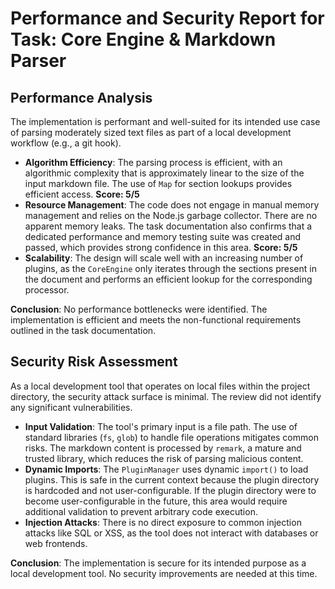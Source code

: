 # Performance and Security Report for Task: Core Engine & Markdown Parser

## Performance Analysis

The implementation is performant and well-suited for its intended use case of parsing moderately sized text files as part of a local development workflow (e.g., a git hook).

- **Algorithm Efficiency**: The parsing process is efficient, with an algorithmic complexity that is approximately linear to the size of the input markdown file. The use of `Map` for section lookups provides efficient access. **Score: 5/5**
- **Resource Management**: The code does not engage in manual memory management and relies on the Node.js garbage collector. There are no apparent memory leaks. The task documentation also confirms that a dedicated performance and memory testing suite was created and passed, which provides strong confidence in this area. **Score: 5/5**
- **Scalability**: The design will scale well with an increasing number of plugins, as the `CoreEngine` only iterates through the sections present in the document and performs an efficient lookup for the corresponding processor.

**Conclusion**: No performance bottlenecks were identified. The implementation is efficient and meets the non-functional requirements outlined in the task documentation.

## Security Risk Assessment

As a local development tool that operates on local files within the project directory, the security attack surface is minimal. The review did not identify any significant vulnerabilities.

- **Input Validation**: The tool's primary input is a file path. The use of standard libraries (`fs`, `glob`) to handle file operations mitigates common risks. The markdown content is processed by `remark`, a mature and trusted library, which reduces the risk of parsing malicious content.
- **Dynamic Imports**: The `PluginManager` uses dynamic `import()` to load plugins. This is safe in the current context because the plugin directory is hardcoded and not user-configurable. If the plugin directory were to become user-configurable in the future, this area would require additional validation to prevent arbitrary code execution.
- **Injection Attacks**: There is no direct exposure to common injection attacks like SQL or XSS, as the tool does not interact with databases or web frontends.

**Conclusion**: The implementation is secure for its intended purpose as a local development tool. No security improvements are needed at this time.
